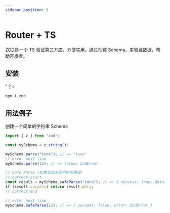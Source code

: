 ```yaml
---
sidebar_position: 3
---
```


# Router + TS

[ZOD](https://zod.dev/)是一个 TS 验证第三方库，方便实用。通过创建 Schema，来验证数据，帮助开发者。

## 安装

“？÷

```bash
npm i zod
```

## 用法例子

创建一个简单的字符串 Schema

```js title='zod'
import { z } from "zod";

const mySchema = z.string();

mySchema.parse("tuna"); // => "tuna"
// error next line
mySchema.parse(12); // => throws ZodError

// Safe Parse (如果验证失败不抛出错误)
// correct-start
const result = mySchema.safeParse("tuna"); // => { success: true; data: "tuna" }
if (result.success) return result.data;
// correct-end

// error next line
mySchema.safeParse(12); // => { success: false; error: ZodError }
```
